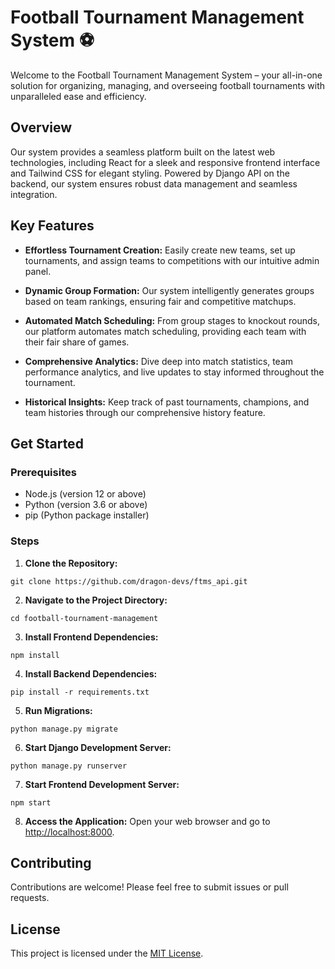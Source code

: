 # Football Tournament Management System ⚽

Welcome to the Football Tournament Management System – your all-in-one solution for organizing, managing, and overseeing football tournaments with unparalleled ease and efficiency.

## Overview

Our system provides a seamless platform built on the latest web technologies, including React for a sleek and responsive frontend interface and Tailwind CSS for elegant styling. Powered by Django API on the backend, our system ensures robust data management and seamless integration.

## Key Features

- **Effortless Tournament Creation:** Easily create new teams, set up tournaments, and assign teams to competitions with our intuitive admin panel.
  
- **Dynamic Group Formation:** Our system intelligently generates groups based on team rankings, ensuring fair and competitive matchups.
  
- **Automated Match Scheduling:** From group stages to knockout rounds, our platform automates match scheduling, providing each team with their fair share of games.
  
- **Comprehensive Analytics:** Dive deep into match statistics, team performance analytics, and live updates to stay informed throughout the tournament.
  
- **Historical Insights:** Keep track of past tournaments, champions, and team histories through our comprehensive history feature.

## Get Started
### Prerequisites
- Node.js (version 12 or above)
- Python (version 3.6 or above)
- pip (Python package installer)

### Steps

1. **Clone the Repository:**
```
git clone https://github.com/dragon-devs/ftms_api.git
```

2. **Navigate to the Project Directory:**
```
cd football-tournament-management
```
3. **Install Frontend Dependencies:**
```
npm install
```

4. **Install Backend Dependencies:**
```
pip install -r requirements.txt
```
5. **Run Migrations:**
```
python manage.py migrate
```

6. **Start Django Development Server:**
```
python manage.py runserver
```

7. **Start Frontend Development Server:**
```
npm start
```

8. **Access the Application:**
Open your web browser and go to [http://localhost:8000](http://localhost:8000).

## Contributing

Contributions are welcome! Please feel free to submit issues or pull requests.

## License

This project is licensed under the [MIT License](LICENSE).
